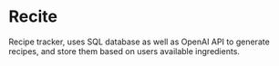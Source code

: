 # Recite
Recipe tracker, uses SQL database as well as OpenAI API to generate recipes, and store them based on users available ingredients.
